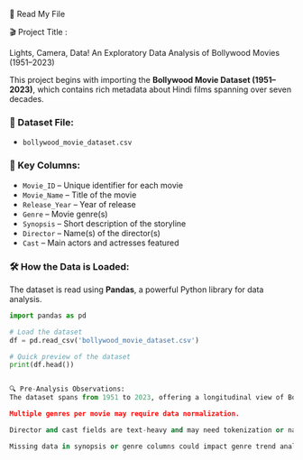 📂 Read My File  

🎬 Project Title :
  
Lights, Camera, Data! An Exploratory Data Analysis of Bollywood Movies (1951–2023)




This project begins with importing the **Bollywood Movie Dataset (1951–2023)**, which contains rich metadata about Hindi films spanning over seven decades.

### 📄 Dataset File:
- `bollywood_movie_dataset.csv`

### 🧾 Key Columns:
- `Movie_ID` – Unique identifier for each movie  
- `Movie_Name` – Title of the movie  
- `Release_Year` – Year of release  
- `Genre` – Movie genre(s)  
- `Synopsis` – Short description of the storyline  
- `Director` – Name(s) of the director(s)  
- `Cast` – Main actors and actresses featured  

### 🛠️ How the Data is Loaded:
The dataset is read using **Pandas**, a powerful Python library for data analysis.

```python
import pandas as pd

# Load the dataset
df = pd.read_csv('bollywood_movie_dataset.csv')

# Quick preview of the dataset
print(df.head())


🔍 Pre-Analysis Observations:
The dataset spans from 1951 to 2023, offering a longitudinal view of Bollywood's evolution.

Multiple genres per movie may require data normalization.

Director and cast fields are text-heavy and may need tokenization or name disambiguation.

Missing data in synopsis or genre columns could impact genre trend analysis.
